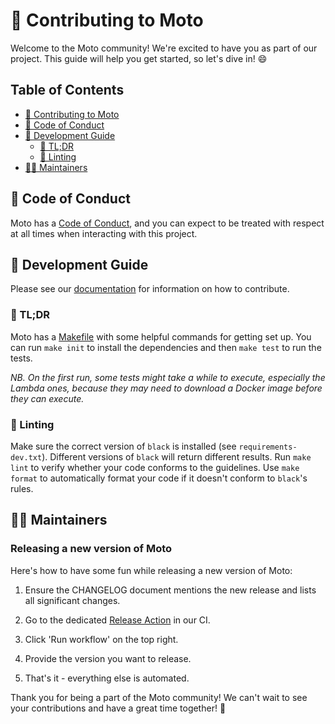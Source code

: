 # 🚀 Contributing to Moto

Welcome to the Moto community! We're excited to have you as part of our project. This guide will help you get started, so let's dive in! 😄

## Table of Contents

- [🚀 Contributing to Moto](#-contributing-to-moto)
- [📜 Code of Conduct](#-code-of-conduct)
- [🔧 Development Guide](#-development-guide)
  - [🚀 TL;DR](#-tldr)
  - [🧹 Linting](#-linting)
- [👩‍💻 Maintainers](#-maintainers)

## 📜 Code of Conduct

Moto has a [Code of Conduct](https://github.com/getmoto/moto/blob/master/CODE_OF_CONDUCT.md), and you can expect to be treated with respect at all times when interacting with this project.

## 🔧 Development Guide

Please see our [documentation](https://docs.getmoto.org/en/latest/docs/contributing) for information on how to contribute.

### 🚀 TL;DR

Moto has a [Makefile](./Makefile) with some helpful commands for getting set up. You can run `make init` to install the dependencies and then `make test` to run the tests.

*NB. On the first run, some tests might take a while to execute, especially the Lambda ones, because they may need to download a Docker image before they can execute.*

### 🧹 Linting

Make sure the correct version of `black` is installed (see `requirements-dev.txt`). Different versions of `black` will return different results. Run `make lint` to verify whether your code conforms to the guidelines. Use `make format` to automatically format your code if it doesn't conform to `black`'s rules.

## 👩‍💻 Maintainers

### Releasing a new version of Moto

Here's how to have some fun while releasing a new version of Moto:

1. Ensure the CHANGELOG document mentions the new release and lists all significant changes.

2. Go to the dedicated [Release Action](https://github.com/getmoto/moto/actions/workflows/release.yml) in our CI.

3. Click 'Run workflow' on the top right.

4. Provide the version you want to release.

5. That's it - everything else is automated.

Thank you for being a part of the Moto community! We can't wait to see your contributions and have a great time together! 🎉
